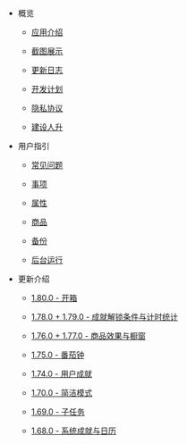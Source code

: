- 概览

  - [应用介绍](README.md)

  - [截图展示](introduction/screenshots.md)

  - [更新日志](introduction/release_log.md)

  - [开发计划](introduction/development_plan.md)
  
  - [隐私协议](introduction/privacy-trems.md)

  - [建设人升](introduction/support_us.md)

- 用户指引

  - [常见问题](guide/faq.md)

  - [事项](guide/tasks.md)

  - [属性](guide/attributes.md)

  - [商品](guide/shop_item.md)

  - [备份](guide/backup.md)

  - [后台运行](guide/background_running.md)

- 更新介绍

  - [1.80.0 - 开箱](features/180.md)

  - [1.78.0 + 1.79.0 - 成就解锁条件与计时统计](features/178-9.md)

  - [1.76.0 + 1.77.0 - 商品效果与橱窗](features/176-7.md)

  - [1.75.0 - 番茄钟](features/175.md)

  - [1.74.0 - 用户成就](features/174.md)

  - [1.70.0 - 简洁模式](features/170.md)

  - [1.69.0 - 子任务](features/169.md)

  - [1.68.0 - 系统成就与日历](features/168.md)